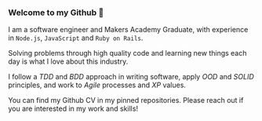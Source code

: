 ### Welcome to my Github 🙂

I am a software engineer and Makers Academy Graduate, with experience in `Node.js`, `JavaScript` and `Ruby on Rails`.

Solving problems through high quality code and learning new things each day is what I love about this industry. 

I follow a _TDD_ and _BDD_ approach in writing software, apply _OOD_ and _SOLID_ principles, and work to _Agile_ processes and _XP_ values.

You can find my Github CV in my pinned repositories. Please reach out if you are interested in my work and skills!
